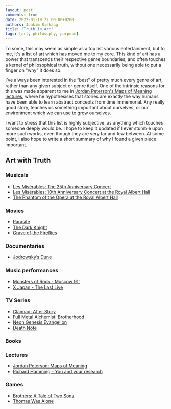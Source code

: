 ```yaml
---
layout: post
comments: true
date: 2022-01-19 22:00:00+0200
authors: Joakim Rishaug
title: "Truth In Art"
tags: [art, philosophy, purpose]
---
```

To some, this may seem as simple as a top list various entertainment, but to me, it's a list of art which has
moved me to my core. This kind of art has a power that transcends their respective genre boundaries, and often touches
a kernel of philosophical truth, without one necessarily being able to put a finger on "why" it does so.


I’ve always been interested in the “best” of pretty much every genre of art, rather than any given subject or genre itself.
One of the intrinsic reasons for this was made apparent to me in [Jordan Peterson's Maps of Meaning lectures](https://www.youtube.com/watch?v=I8Xc2_FtpHI&list=PL22J3VaeABQAT-0aSPq-OKOpQlHyR4k5h), where
he hypothesises that stories are exactly the way humans have been able to learn abstract concepts from time immemorial.
Any really good story, teaches us something important about ourselves, or our environment which we can use to grow ourselves.

I want to stress that this list is highly subjective, as anything which touches someone deeply would be. I hope to keep
it updated if I ever stumble upon more such works, even though they are very far and few between. At some point,
I also hope to write a short summary of why I found a given piece important.

## Art with Truth
### Musicals
* [Les Misérables: The 25th Anniversary Concert](https://www.themoviedb.org/movie/158675-les-mis-rables-in-concert-the-25th-anniversary)
* [Les Misérables: 10th Anniversary Concert at the Royal Albert Hall](https://www.themoviedb.org/movie/37445-les-mis-rables-10th-anniversary-concert-at-the-royal-albert-hall)
* [The Phantom of the Opera at the Royal Albert Hall](https://www.themoviedb.org/movie/76115-the-phantom-of-the-opera-at-the-royal-albert-hall)

### Movies
* [Parasite](https://www.themoviedb.org/movie/496243)
* [The Dark Knight](https://www.themoviedb.org/movie/155-the-dark-knight)
* [Grave of the Fireflies](https://www.themoviedb.org/movie/12477-hotaru-no-haka)

### Documentaries 
* [Jodrowsky’s Dune](https://www.themoviedb.org/movie/191720-jodorowsky-s-dune)
 
### Music performances
* [Monsters of Rock - Moscow 91'](https://en.wikipedia.org/wiki/For_Those_About_to_Rock:_Monsters_in_Moscow)
* [X Japan - The Last Live](https://en.wikipedia.org/wiki/The_Last_Live_Video)

### TV Series 
* [Clannad: After Story](https://myanimelist.net/anime/4181/Clannad__After_Story)
* [Full Metal Alchemist: Brotherhood](https://myanimelist.net/anime/5114/Fullmetal_Alchemist__Brotherhood)
* [Neon Genesis Evangelion](https://myanimelist.net/anime/30/Neon_Genesis_Evangelion)
* [Death Note](https://myanimelist.net/anime/1535/Death_Note)

### Books 

### Lectures 
* [Jordan Peterson: Maps of Meaning](https://www.youtube.com/watch?v=I8Xc2_FtpHI&list=PL22J3VaeABQAT-0aSPq-OKOpQlHyR4k5h)
* [Richard Hamming - You and your research](https://www.youtube.com/watch?v=a1zDuOPkMSw)

### Games
* [Brothers: A Tale of Two Sons](https://www.youtube.com/watch?v=lz3EmqraAxc)
* [Thomas Was Alone](https://www.youtube.com/watch?v=nF32W_gSHnQ)
